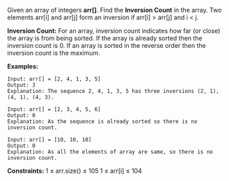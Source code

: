 Given an array of integers **arr[]**. Find the **Inversion Count** in the array.
Two elements arr[i] and arr[j] form an inversion if arr[i] > arr[j] and i < j.

**Inversion Count:** For an array, inversion count indicates how far (or close) the array is from being sorted. If the array is already sorted then the inversion count is 0.
If an array is sorted in the reverse order then the inversion count is the maximum. 

**Examples:**

```
Input: arr[] = [2, 4, 1, 3, 5]
Output: 3
Explanation: The sequence 2, 4, 1, 3, 5 has three inversions (2, 1), (4, 1), (4, 3).
```
```
Input: arr[] = [2, 3, 4, 5, 6]
Output: 0
Explanation: As the sequence is already sorted so there is no inversion count.
```

```
Input: arr[] = [10, 10, 10]
Output: 0
Explanation: As all the elements of array are same, so there is no inversion count.
```
**Constraints:**
1 ≤ arr.size() ≤ 105
1 ≤ arr[i] ≤ 104
